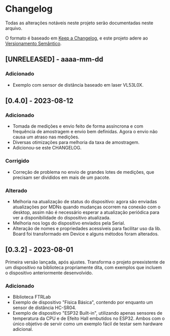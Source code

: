 # Changelog

Todas as alterações notáveis neste projeto serão documentadas neste arquivo.

O formato é baseado em [Keep a Changelog](https://keepachangelog.com/pt-BR/1.0.0/),
e este projeto adere ao [Versionamento Semântico](https://semver.org/lang/pt-BR/spec/v2.0.0.html).

## [UNRELEASED] - aaaa-mm-dd

### Adicionado

- Exemplo com sensor de distância baseado em laser VL53L0X.

## [0.4.0] - 2023-08-12

### Adicionado

- Tomada de medições e envio feito de forma assíncrona e com frequência de amostragem e envio bem definidas. Agora o envio não causa um atraso nas medições.
- Diversas otimizações para melhoria da taxa de amostragem.
- Adicionou-se este CHANGELOG.

### Corrigido

- Correção de problema no envio de grandes lotes de medições, que precisam ser divididos em mais de um pacote.

### Alterado

- Melhoria na atualização de status do dispositivo: agora são enviadas atualizações por MDNs quando mudanças ocorrem na conexão com o desktop, assim não é necessário esperar a atualização periódica para ver a disponibilidade do dispositivo atualizada.
- Melhoria nos logs do dispositivo enviados pela Serial.
- Alteração de nomes e propriedades acessíveis para facilitar uso da lib. Board foi transformado em Device e alguns métodos foram alterados.

## [0.3.2] - 2023-08-01

Primeira versão lançada, após ajustes. Transforma o projeto preexistente de um dispositivo na biblioteca propriamente dita, com exemplos que incluem o dispositivo anteriormente desenvolvido.

### Adicionado

- Biblioteca FTRLab
- Exemplo de dispositivo "Física Básica", contendo por enquanto um sensor de distância HC-SR04.
- Exemplo de dispositivo "ESP32 Built-in", utilizando apenas sensores de temperatura da CPU e de Efeito Hall embutidos no ESP32. Ambos com o único objetivo de servir como um exemplo fácil de testar sem hardware adicional.

